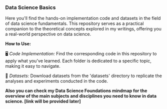 ### Data Science Basics

Here you'll find the hands-on implementation code and datasets in the field of data science fundamentals. This repository serves as a practical companion to the theoretical concepts explored in my writings, offering you a real-world perspective on data science.

**How to Use:**

🖥️ *Code Implementation:* Find the corresponding code in this repository to apply what you've learned. Each folder is dedicated to a specific topic, making it easy to navigate.

📂 *Datasets:* Download datasets from the 'datasets' directory to replicate the analyses and experiments conducted in the code.

**Also you can check my Data Science Foundations mindmap for the overview of the main subjects and disciplines you need to know in data science. [link will be provided later]** 


 
  
